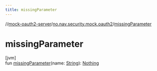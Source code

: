 ```yaml
---
title: missingParameter
---
```

//[mock-oauth2-server](../../index.html)/[no.nav.security.mock.oauth2](index.html)/[missingParameter](missing-parameter.html)



# missingParameter



[jvm]\
fun [missingParameter](missing-parameter.html)(name: [String](https://kotlinlang.org/api/latest/jvm/stdlib/kotlin/-string/index.html)): [Nothing](https://kotlinlang.org/api/latest/jvm/stdlib/kotlin/-nothing/index.html)




